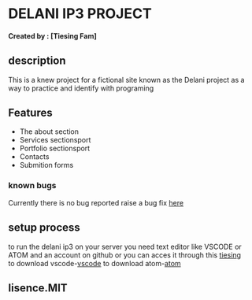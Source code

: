# DELANI IP3 PROJECT
#### Created by : [Tiesing Fam]
## description
This is a knew project for a fictional site known as the Delani project as a way to practice and identify with programing
## Features
- The about section
- Services sectionsport
- Portfolio sectionsport
- Contacts
- Submition forms

### known bugs 
Currently there is no bug reported raise a bug fix [here](tiesingharmy97@gmail.com)

## setup process 
to run the delani ip3 on your server you need text editor like VSCODE or ATOM and an account on github or you can acces it through this [tiesing](https://github.com/tiesing/IP3)  
to download vscode-[vscode](https://code.visualstudio.com/download)
to download atom-[atom](https://atom.io/)

## lisence.MIT

